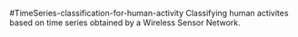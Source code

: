 #TimeSeries-classification-for-human-activity
Classifying human activites based on time series obtained by a Wireless Sensor Network.
